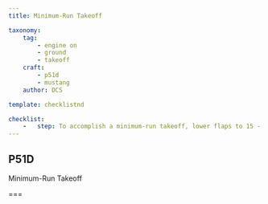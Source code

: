 ```yaml
---
title: Minimum-Run Takeoff 

taxonomy:
    tag:
        - engine on
        - ground
        - takeoff
    craft:
        - p51d
        - mustang
    author: DCS

template: checklistnd

checklist:
    -   step: To accomplish a minimum-run takeoff, lower flaps to 15 - 20°. Keep the aircraft in a three-point attitude and allow it to fly itself off the ground in this position. As soon as airborne, allow airspeed to build up and climb out when speed exceeds 100 mph. Retract landing gear when airspeed reaches a safe value. Raise flaps above 200 feet altitude. 
---
```


## P51D 
Minimum-Run Takeoff 

===


